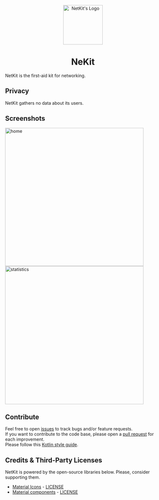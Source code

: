 <div align="center">
  <img alt="NetKit's Logo" src=""  width="128px" />

  # NeKit
</div>

NetKit is the first-aid kit for networking.

## Privacy
NetKit gathers no data about its users.

## Screenshots
<img alt="home" src="https://github.com/ferrariofilippo/SaveApp_Kotlin/assets/102259289/d9ecbe6a-755f-43e9-9e9a-1475c2eb670c" width="448px">
<img alt="statistics" src="https://github.com/ferrariofilippo/SaveApp_Kotlin/assets/102259289/e23dd5b8-1421-4b23-a192-2e9c4a977743" width="448px" >

## Contribute
Feel free to open <a href="https://github.com/ferrariofilippo/NetKit_KT/issues/">issues</a> to track bugs and/or feature requests.<br/>
If you want to contribute to the code base, please open a <a href="https://github.com/ferrariofilippo/NetKit_KT/pulls/">pull request</a> for each improvement.<br/>
Please follow this <a href="https://developer.android.com/kotlin/style-guide">Kotlin style guide</a>.

## Credits & Third-Party Licenses
NetKit is powered by the open-source libraries below. Please, consider supporting them.<br/>
 - <a href="https://fonts.google.com/icons?icon.set=Material+Icons">Material Icons</a> - <a href="http://www.apache.org/licenses/LICENSE-2.0">LICENSE</a><br />
 - <a href="https://github.com/material-components/material-components-android">Material components</a> - <a href="http://www.apache.org/licenses/LICENSE-2.0">LICENSE</a><br />
